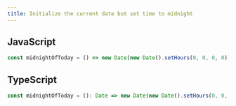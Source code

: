 ```yaml
---
title: Initialize the current date but set time to midnight
---
```


## JavaScript
```js
const midnightOfToday = () => new Date(new Date().setHours(0, 0, 0, 0))
```

## TypeScript
```ts
const midnightOfToday = (): Date => new Date(new Date().setHours(0, 0, 0, 0))
```
